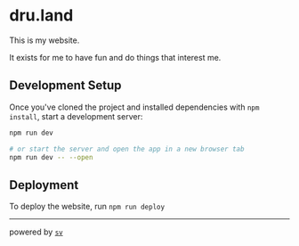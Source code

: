 # dru.land

This is my website. 

It exists for me to have fun and do things that interest me.

## Development Setup

Once you've cloned the project and installed dependencies with `npm install`, start a development server:
```bash
npm run dev

# or start the server and open the app in a new browser tab
npm run dev -- --open
```

## Deployment

To deploy the website, run `npm run deploy`

---
powered by [`sv`](https://github.com/sveltejs/cli)
